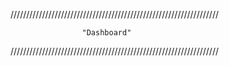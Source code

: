 //////////////////////////////////////////////////////////////////













                    "Dashboard"














//////////////////////////////////////////////////////////////////
